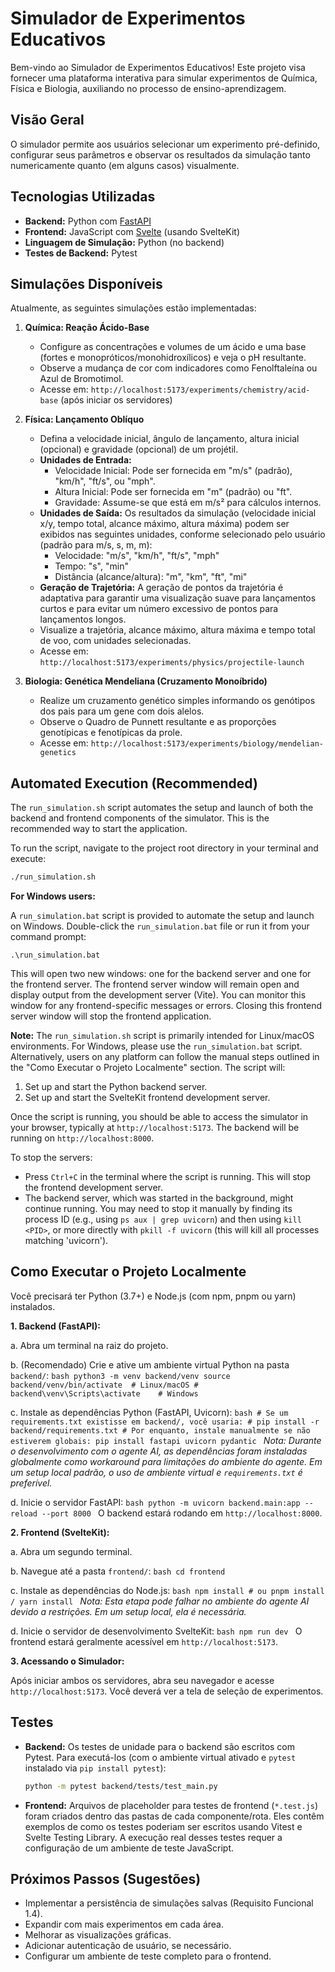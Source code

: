 # Simulador de Experimentos Educativos

Bem-vindo ao Simulador de Experimentos Educativos! Este projeto visa fornecer uma plataforma interativa para simular experimentos de Química, Física e Biologia, auxiliando no processo de ensino-aprendizagem.

## Visão Geral

O simulador permite aos usuários selecionar um experimento pré-definido, configurar seus parâmetros e observar os resultados da simulação tanto numericamente quanto (em alguns casos) visualmente.

## Tecnologias Utilizadas

*   **Backend:** Python com [FastAPI](https://fastapi.tiangolo.com/)
*   **Frontend:** JavaScript com [Svelte](https://svelte.dev/) (usando SvelteKit)
*   **Linguagem de Simulação:** Python (no backend)
*   **Testes de Backend:** Pytest

## Simulações Disponíveis

Atualmente, as seguintes simulações estão implementadas:

1.  **Química: Reação Ácido-Base**
    *   Configure as concentrações e volumes de um ácido e uma base (fortes e monopróticos/monohidroxílicos) e veja o pH resultante.
    *   Observe a mudança de cor com indicadores como Fenolftaleína ou Azul de Bromotimol.
    *   Acesse em: `http://localhost:5173/experiments/chemistry/acid-base` (após iniciar os servidores)

2.  **Física: Lançamento Oblíquo**
    *   Defina a velocidade inicial, ângulo de lançamento, altura inicial (opcional) e gravidade (opcional) de um projétil.
    *   **Unidades de Entrada:**
        *   Velocidade Inicial: Pode ser fornecida em "m/s" (padrão), "km/h", "ft/s", ou "mph".
        *   Altura Inicial: Pode ser fornecida em "m" (padrão) ou "ft".
        *   Gravidade: Assume-se que está em m/s² para cálculos internos.
    *   **Unidades de Saída:** Os resultados da simulação (velocidade inicial x/y, tempo total, alcance máximo, altura máxima) podem ser exibidos nas seguintes unidades, conforme selecionado pelo usuário (padrão para m/s, s, m, m):
        *   Velocidade: "m/s", "km/h", "ft/s", "mph"
        *   Tempo: "s", "min"
        *   Distância (alcance/altura): "m", "km", "ft", "mi"
    *   **Geração de Trajetória:** A geração de pontos da trajetória é adaptativa para garantir uma visualização suave para lançamentos curtos e para evitar um número excessivo de pontos para lançamentos longos.
    *   Visualize a trajetória, alcance máximo, altura máxima e tempo total de voo, com unidades selecionadas.
    *   Acesse em: `http://localhost:5173/experiments/physics/projectile-launch`

3.  **Biologia: Genética Mendeliana (Cruzamento Monoíbrido)**
    *   Realize um cruzamento genético simples informando os genótipos dos pais para um gene com dois alelos.
    *   Observe o Quadro de Punnett resultante e as proporções genotípicas e fenotípicas da prole.
    *   Acesse em: `http://localhost:5173/experiments/biology/mendelian-genetics`

## Automated Execution (Recommended)

The `run_simulation.sh` script automates the setup and launch of both the backend and frontend components of the simulator. This is the recommended way to start the application.

To run the script, navigate to the project root directory in your terminal and execute:
```bash
./run_simulation.sh
```

**For Windows users:**

A `run_simulation.bat` script is provided to automate the setup and launch on Windows. Double-click the `run_simulation.bat` file or run it from your command prompt:

```batch
.\run_simulation.bat
```
This will open two new windows: one for the backend server and one for the frontend server. The frontend server window will remain open and display output from the development server (Vite). You can monitor this window for any frontend-specific messages or errors. Closing this frontend server window will stop the frontend application.

**Note:** The `run_simulation.sh` script is primarily intended for Linux/macOS environments. For Windows, please use the `run_simulation.bat` script. Alternatively, users on any platform can follow the manual steps outlined in the "Como Executar o Projeto Localmente" section. The script will:
1.  Set up and start the Python backend server.
2.  Set up and start the SvelteKit frontend development server.

Once the script is running, you should be able to access the simulator in your browser, typically at `http://localhost:5173`. The backend will be running on `http://localhost:8000`.

To stop the servers:
- Press `Ctrl+C` in the terminal where the script is running. This will stop the frontend development server.
- The backend server, which was started in the background, might continue running. You may need to stop it manually by finding its process ID (e.g., using `ps aux | grep uvicorn`) and then using `kill <PID>`, or more directly with `pkill -f uvicorn` (this will kill all processes matching 'uvicorn').

## Como Executar o Projeto Localmente

Você precisará ter Python (3.7+) e Node.js (com npm, pnpm ou yarn) instalados.

**1. Backend (FastAPI):**

   a. Abra um terminal na raiz do projeto.

   b. (Recomendado) Crie e ative um ambiente virtual Python na pasta `backend/`:
      ```bash
      python3 -m venv backend/venv
      source backend/venv/bin/activate  # Linux/macOS
      # backend\venv\Scripts\activate    # Windows
      ```

   c. Instale as dependências Python (FastAPI, Uvicorn):
      ```bash
      # Se um requirements.txt existisse em backend/, você usaria:
      # pip install -r backend/requirements.txt
      # Por enquanto, instale manualmente se não estiverem globais:
      pip install fastapi uvicorn pydantic
      ```
      *Nota: Durante o desenvolvimento com o agente AI, as dependências foram instaladas globalmente como workaround para limitações do ambiente do agente. Em um setup local padrão, o uso de ambiente virtual e `requirements.txt` é preferível.*

   d. Inicie o servidor FastAPI:
      ```bash
      python -m uvicorn backend.main:app --reload --port 8000
      ```
      O backend estará rodando em `http://localhost:8000`.

**2. Frontend (SvelteKit):**

   a. Abra um segundo terminal.

   b. Navegue até a pasta `frontend/`:
      ```bash
      cd frontend
      ```

   c. Instale as dependências do Node.js:
      ```bash
      npm install
      # ou pnpm install / yarn install
      ```
      *Nota: Esta etapa pode falhar no ambiente do agente AI devido a restrições. Em um setup local, ela é necessária.*

   d. Inicie o servidor de desenvolvimento SvelteKit:
      ```bash
      npm run dev
      ```
      O frontend estará geralmente acessível em `http://localhost:5173`.

**3. Acessando o Simulador:**

   Após iniciar ambos os servidores, abra seu navegador e acesse `http://localhost:5173`. Você deverá ver a tela de seleção de experimentos.

## Testes

*   **Backend:** Os testes de unidade para o backend são escritos com Pytest. Para executá-los (com o ambiente virtual ativado e `pytest` instalado via `pip install pytest`):
    ```bash
    python -m pytest backend/tests/test_main.py
    ```

*   **Frontend:** Arquivos de placeholder para testes de frontend (`*.test.js`) foram criados dentro das pastas de cada componente/rota. Eles contêm exemplos de como os testes poderiam ser escritos usando Vitest e Svelte Testing Library. A execução real desses testes requer a configuração de um ambiente de teste JavaScript.

## Próximos Passos (Sugestões)

*   Implementar a persistência de simulações salvas (Requisito Funcional 1.4).
*   Expandir com mais experimentos em cada área.
*   Melhorar as visualizações gráficas.
*   Adicionar autenticação de usuário, se necessário.
*   Configurar um ambiente de teste completo para o frontend.

```
